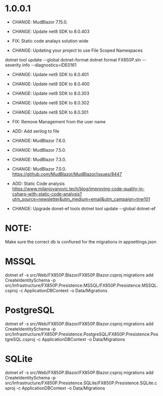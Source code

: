 

1.0.0.1
=======

- CHANGE:   MudBlazor 7.15.0. 
- CHANGE:   Update net8 SDK to 8.0.403

- FIX:      Static code analays solution wide

- CHANGE:   Updating your project to use File Scoped Namespaces

dotnet tool update --global dotnet-format
dotnet format FX850P.sln --severity info --diagnostics=IDE0161

- CHANGE:   Update net8 SDK to 8.0.401
- CHANGE:   Update net8 SDK to 8.0.400
- CHANGE:   Update net8 SDK to 8.0.303
- CHANGE:   Update net8 SDK to 8.0.302
- CHANGE:   Update net8 SDK to 8.0.301
- FIX:      Remove Management from the user name
- ADD:      Add serilog to file
- CHANGE:   MudBlazor 7.6.0. 
- CHANGE:   MudBlazor 7.5.0. 
- CHANGE:   MudBlazor 7.3.0. 
- CHANGE:   MudBlazor 7.0.0. 
            https://github.com/MudBlazor/MudBlazor/issues/8447

- ADD:      Static Code analysis
            https://www.milanjovanovic.tech/blog/improving-code-quality-in-csharp-with-static-code-analysis?utm_source=newsletter&utm_medium=email&utm_campaign=tnw101    

- CHANGE:   Upgrade donet-ef tools
dotnet tool update --global dotnet-ef



NOTE:
=====
Make sure the correct db is confiured for the migrations in appsettings.json

MSSQL
=====

dotnet ef -s src/Web/FX850P.Blazor/FX850P.Blazor.csproj migrations add CreateIdentitySchema -p src/Infrastructure/FX850P.Presistence.MSSQL/FX850P.Presistence.MSSQL.csproj -c ApplicationDBContext -o Data/Migrations

PostgreSQL
==========

dotnet ef -s src/Web/FX850P.Blazor/FX850P.Blazor.csproj migrations add CreateIdentitySchema -p src/Infrastructure/FX850P.Presistence.PostgreSQL/FX850P.Presistence.PostgreSQL.csproj -c ApplicationDBContext -o Data/Migrations

SQLite
======

dotnet ef -s src/Web/FX850P.Blazor/FX850P.Blazor.csproj migrations add CreateIdentitySchema -p src/Infrastructure/FX850P.Presistence.SQLite/FX850P.Presistence.SQLite.csproj -c ApplicationDBContext -o Data/Migrations
